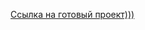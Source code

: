 [Ссылка на готовый проект)))](https://public.tableau.com/app/profile/ivan.frol8530/viz/TEDresearch_17227670056940/sheet16?publish=yes)
